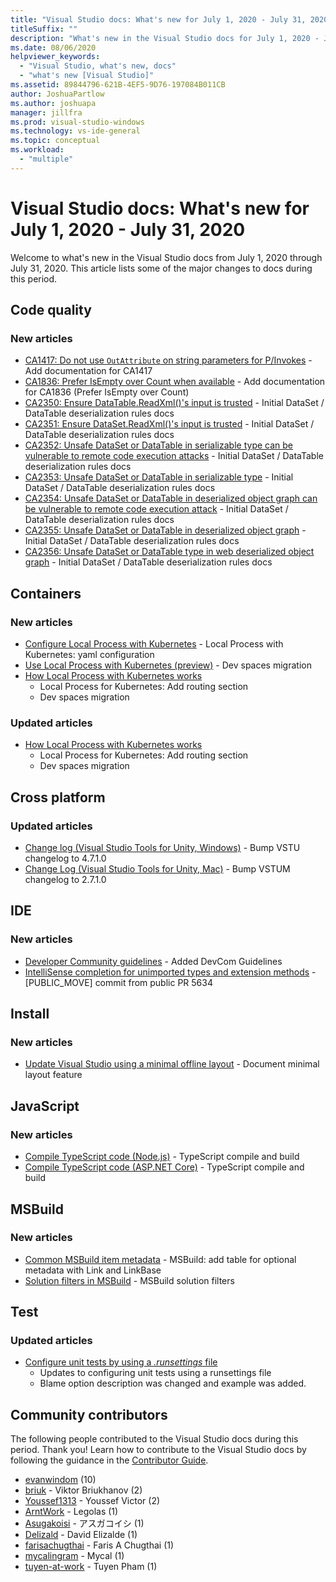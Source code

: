 ```yaml
---
title: "Visual Studio docs: What's new for July 1, 2020 - July 31, 2020"
titleSuffix: ""
description: "What's new in the Visual Studio docs for July 1, 2020 - July 31, 2020."
ms.date: 08/06/2020
helpviewer_keywords:
  - "Visual Studio, what's new, docs"
  - "what's new [Visual Studio]"
ms.assetid: 89844796-621B-4EF5-9D76-197084B011CB
author: JoshuaPartlow
ms.author: joshuapa
manager: jillfra
ms.prod: visual-studio-windows
ms.technology: vs-ide-general
ms.topic: conceptual
ms.workload:
  - "multiple"
---
```


# Visual Studio docs: What's new for July 1, 2020 - July 31, 2020

Welcome to what's new in the Visual Studio docs from July 1, 2020 through July 31, 2020. This article lists some of the major changes to docs during this period.

## Code quality

### New articles

- [CA1417: Do not use `OutAttribute` on string parameters for P/Invokes](/visualstudio/code-quality/ca1417) - Add documentation for CA1417
- [CA1836: Prefer IsEmpty over Count when available](/visualstudio/code-quality/ca1836) - Add documentation for CA1836 (Prefer IsEmpty over Count)
- [CA2350: Ensure DataTable.ReadXml()'s input is trusted](/visualstudio/code-quality/ca2350) - Initial DataSet / DataTable deserialization rules docs
- [CA2351: Ensure DataSet.ReadXml()'s input is trusted](/visualstudio/code-quality/ca2351) - Initial DataSet / DataTable deserialization rules docs
- [CA2352: Unsafe DataSet or DataTable in serializable type can be vulnerable to remote code execution attacks](/visualstudio/code-quality/ca2352) - Initial DataSet / DataTable deserialization rules docs
- [CA2353: Unsafe DataSet or DataTable in serializable type](/visualstudio/code-quality/ca2353) - Initial DataSet / DataTable deserialization rules docs
- [CA2354: Unsafe DataSet or DataTable in deserialized object graph can be vulnerable to remote code execution attack](/visualstudio/code-quality/ca2354) - Initial DataSet / DataTable deserialization rules docs
- [CA2355: Unsafe DataSet or DataTable in deserialized object graph](/visualstudio/code-quality/ca2355) - Initial DataSet / DataTable deserialization rules docs
- [CA2356: Unsafe DataSet or DataTable type in web deserialized object graph](/visualstudio/code-quality/ca2356) - Initial DataSet / DataTable deserialization rules docs

## Containers

### New articles

- [Configure Local Process with Kubernetes](/visualstudio/containers/configure-local-process-with-kubernetes) - Local Process with Kubernetes: yaml configuration
- [Use Local Process with Kubernetes (preview)](/visualstudio/containers/local-process-kubernetes) - Dev spaces migration
- [How Local Process with Kubernetes works](/visualstudio/containers/overview-local-process-kubernetes)
  - Local Process for Kubernetes: Add routing section
  - Dev spaces migration

### Updated articles

- [How Local Process with Kubernetes works](/visualstudio/containers/overview-local-process-kubernetes)
  - Local Process for Kubernetes: Add routing section
  - Dev spaces migration

## Cross platform

### Updated articles

- [Change log (Visual Studio Tools for Unity, Windows)](/visualstudio/cross-platform/change-log-visual-studio-tools-for-unity) - Bump VSTU changelog to 4.7.1.0
- [Change Log (Visual Studio Tools for Unity, Mac)](/visualstudio/cross-platform/change-log-visual-studio-tools-for-unity-mac) - Bump VSTUM changelog to 2.7.1.0

## IDE

### New articles

- [Developer Community guidelines](/visualstudio/ide/developer-community-guidelines) - Added DevCom Guidelines
- [IntelliSense completion for unimported types and extension methods](/visualstudio/ide/reference/intellisense-completion-unimported-types-extension-methods) - [PUBLIC_MOVE] commit from public PR 5634

## Install

### New articles

- [Update Visual Studio using a minimal offline layout](/visualstudio/install/update-minimal-layout) - Document minimal layout feature

## JavaScript

### New articles

- [Compile TypeScript code (Node.js)](/visualstudio/javascript/compile-typescript-code-npm) - TypeScript compile and build
- [Compile TypeScript code (ASP.NET Core)](/visualstudio/javascript/compile-typescript-code-nuget) - TypeScript compile and build

## MSBuild

### New articles

- [Common MSBuild item metadata](/visualstudio/msbuild/common-msbuild-item-metadata) - MSBuild: add table for optional metadata with Link and LinkBase
- [Solution filters in MSBuild](/visualstudio/msbuild/solution-filters) - MSBuild solution filters

## Test

### Updated articles

- [Configure unit tests by using a *.runsettings* file](/visualstudio/test/configure-unit-tests-by-using-a-dot-runsettings-file)
  - Updates to configuring unit tests using a runsettings file
  - Blame option description was changed and example was added.

## Community contributors

The following people contributed to the Visual Studio docs during this period. Thank you! Learn how to contribute to the Visual Studio docs by following the guidance in the [Contributor Guide](https://docs.microsoft.com/contribute/).

- [evanwindom](https://github.com/evanwindom) (10)
- [briuk](https://github.com/briuk) - Viktor Briukhanov (2)
- [Youssef1313](https://github.com/Youssef1313) - Youssef Victor (2)
- [ArntWork](https://github.com/ArntWork) - Legolas (1)
- [Asugakoisi](https://github.com/Asugakoisi) - アスガコイシ (1)
- [Delizald](https://github.com/Delizald) - David Elizalde (1)
- [farisachugthai](https://github.com/farisachugthai) - Faris A Chugthai (1)
- [mycalingram](https://github.com/mycalingram) - Mycal (1)
- [tuyen-at-work](https://github.com/tuyen-at-work) - Tuyen Pham (1)
